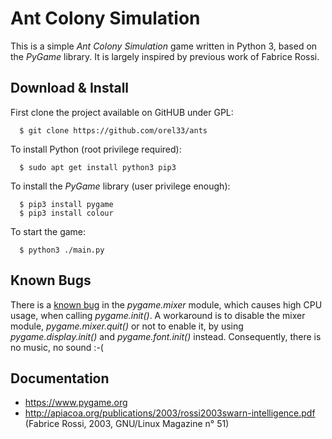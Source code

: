 # Ant Colony Simulation #

This is a simple *Ant Colony Simulation* game written in Python 3, based on the *PyGame* library. It is largely inspired by previous work of Fabrice Rossi.

## Download & Install ##

First clone the project available on GitHUB under GPL:

```
  $ git clone https://github.com/orel33/ants
```

To install Python (root privilege required):

```
  $ sudo apt get install python3 pip3
```

To install the *PyGame* library (user privilege enough):

```
  $ pip3 install pygame
  $ pip3 install colour
```

To start the game:

```
  $ python3 ./main.py
```

## Known Bugs ##

There is a [known bug](https://github.com/pygame/pygame/issues/331) in the *pygame.mixer* module, which causes high CPU usage, when calling *pygame.init()*. A workaround is to disable the mixer module, *pygame.mixer.quit()* or not to enable it, by using *pygame.display.init()* and *pygame.font.init()* instead. Consequently, there is no music, no sound :-(

## Documentation ##

  * https://www.pygame.org
  * http://apiacoa.org/publications/2003/rossi2003swarn-intelligence.pdf (Fabrice Rossi, 2003, GNU/Linux Magazine n° 51)